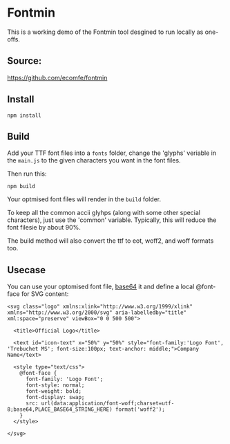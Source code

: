 
# Fontmin

This is a working demo of the Fontmin tool desgined to run locally as one-offs. 

## Source:
https://github.com/ecomfe/fontmin

## Install 
`npm install`

## Build

Add your TTF font files into a `fonts` folder, change the 'glyphs' veriable
in the `main.js` to the given characters you want in the font files. 

Then run this:

`npm build`

Your optmised font files will render in the `build` folder. 

To keep all the common accii glyhps (along with some other special characters), just
use the 'common' variable. Typically, this will reduce the font filesie by about 90%.  

The build method will also convert the ttf to eot, woff2, and woff formats too.

## Usecase

You can use your optomised font file, [base64](https://www.giftofspeed.com/base64-encoder/) it
and define a local @font-face for SVG content:

```
<svg class="logo" xmlns:xlink="http://www.w3.org/1999/xlink" xmlns="http://www.w3.org/2000/svg" aria-labelledby="title" xml:space="preserve" viewBox="0 0 500 500">
  
  <title>Official Logo</title>

  <text id="icon-text" x="50%" y="50%" style="font-family:'Logo Font', 'Trebuchet MS'; font-size:100px; text-anchor: middle;">Company Name</text>

  <style type="text/css">
    @font-face {
      font-family: 'Logo Font';
      font-style: normal;
      font-weight: bold;
      font-display: swap;
      src: url(data:application/font-woff;charset=utf-8;base64,PLACE_BASE64_STRING_HERE) format('woff2');
    }
  </style>
  
</svg>

```